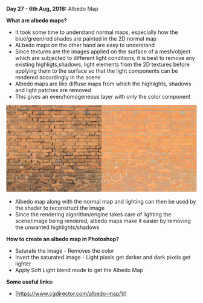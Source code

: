 **Day 27 - 6th Aug, 2018:** Albedo Map  

**What are albedo maps?**  
* It took some time to understand normal maps, especially how the blue/green/red shades are painted in the 2D normal map    
* ALbedo maps on the other hand are easy to understand    
* Since textures are the images applied on the surface of a mesh/object which are subjected to different light conditions, it is best to remove any existing highligts,shadows, light elements from the 2D textures before applying them to the surface so that the light components can be rendered accordingly in the scene  
* Albedo maps are like diffuse maps from which the highlights, shadows and light patches are removed    
* This gives an even/homogeneous layer with only the color component  

<p align="center"><img src="https://raw.githubusercontent.com/theimgclist/100DaysOfMLCode/master/images/albedomap.png"/></p>  

* Albedo map along with the normal map and lighting can then be used by the shader to reconstruct the image   
* Since the rendering algorithm/engine takes care of lighting the scene/image being rendered, albedo maps make it easier by removing the unwanted highlights/shadows  

**How to create an albedo map in Photoshop?**  
* Saturate the image - Removes the color  
* Invert the saturated image - Light pixels get darker and dark pixels get lighter  
* Apply Soft Light blend mode to get the Albedo Map  

**Some useful links:**    
* [https://www.cgdirector.com/albedo-map/]()  


